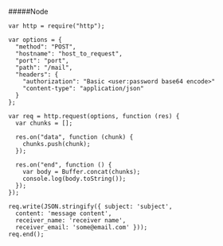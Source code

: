 #####Node

    var http = require("http");
    
    var options = {
      "method": "POST",
      "hostname": "host_to_request",
      "port": "port",
      "path": "/mail",
      "headers": {
        "authorization": "Basic <user:password base64 encode>"
        "content-type": "application/json"
      }
    };
    
    var req = http.request(options, function (res) {
      var chunks = [];
    
      res.on("data", function (chunk) {
        chunks.push(chunk);
      });
    
      res.on("end", function () {
        var body = Buffer.concat(chunks);
        console.log(body.toString());
      });
    });
    
    req.write(JSON.stringify({ subject: 'subject',
      content: 'message content',
      receiver_name: 'receiver name',
      receiver_email: 'some@email.com' }));
    req.end();

